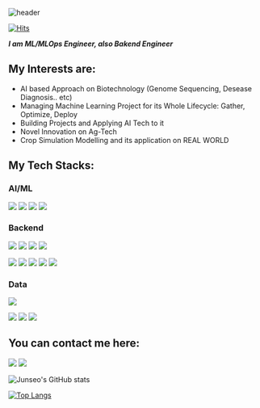 ![header](https://capsule-render.vercel.app/api?type=transparent&color=auto&height=300&section=header&text=Junseo%20Kang&fontSize=90&fontColor=d6ace6)


[![Hits](https://hits.seeyoufarm.com/api/count/incr/badge.svg?url=https%3A%2F%2Fgithub.com%2Finvalidid56&count_bg=%2379C83D&title_bg=%23555555&icon=tensorflow.svg&icon_color=%23E7E7E7&title=hits&edge_flat=false)](https://github.com/invalidid56)

***I am ML/MLOps Engineer, also Bakend Engineer***

## My Interests are:
* AI based Approach on Biotechnology (Genome Sequencing, Desease Diagnosis.. etc)
* Managing Machine Learning Project for its Whole Lifecycle: Gather, Optimize, Deploy
* Building Projects and Applying AI Tech to it
* Novel Innovation on Ag-Tech
* Crop Simulation Modelling and its application on REAL WORLD


## My Tech Stacks:
### AI/ML
<img src="https://img.shields.io/badge/Python-3776AB?style=flat-square&logo=Python&logoColor=white"/> <img src="https://img.shields.io/badge/Pytorch-EE4C2C?style=flat-square&logo=Pytorch&logoColor=white"/> <img src="https://img.shields.io/badge/Pytorch%20Lightning-792EE5?style=flat-square&logo=Pytorch Lightning&logoColor=white"/> <img src="https://img.shields.io/badge/Tensorflow-FF6F00?style=flat-square&logo=Tensorflow&logoColor=white"/>

### Backend

<img src="https://img.shields.io/badge/FastAPI-009688?style=flat-square&logo=FastAPI&logoColor=white"/> <img src="https://img.shields.io/badge/SQLite-003B57?style=flat-square&logo=SQLite&logoColor=white"/> <img src="https://img.shields.io/badge/MySQL-4479A1?style=flat-square&logo=MySQL&logoColor=white"/> <img src="https://img.shields.io/badge/PostgreSQL-4169E1?style=flat-square&logo=PostgreSQL&logoColor=white"/>

<img src="https://img.shields.io/badge/AWS-232F3E?style=flat-square&logo=AWS&logoColor=white"/> <img src="https://img.shields.io/badge/Amazon%20S3-569A31?style=flat-square&logo=Amazon S3&logoColor=white"/> <img src="https://img.shields.io/badge/Amazon%20RDS-527FFF?style=flat-square&logo=Amazon RDS&logoColor=white"/> <img src="https://img.shields.io/badge/Amazon%20EC2-FF9900?style=flat-square&logo=Amazon RDS&logoColor=white"/> <img src="https://img.shields.io/badge/Docker-2496ED?style=flat-square&logo=Docker&logoColor=white"/>


### Data
<img src="https://img.shields.io/badge/Streamlit-FF4B4B?style=flat-square&logo=Streamlit&logoColor=white"/>

<img src="https://img.shields.io/badge/Pandas-150458?style=flat-square&logo=Streamlit&logoColor=white"/> <img src="https://img.shields.io/badge/Julia-9558B2?style=flat-square&logo=Julia&logoColor=white"/> <img src="https://img.shields.io/badge/Selenium-43B02A?style=flat-square&logo=Selenium&logoColor=white"/>










## You can contact me here:



<a href="https://github.com/invalidid56"><img src="https://img.shields.io/badge/Github-Black?style=flat-square&logo=Github&logoColor=balck"/></a> 
<a href="https://www.instagram.com/junseokangofficial/"><img src="https://img.shields.io/badge/Instagram-3DDC84?style=flat-square&logo=Instagram&logoColor=white"/></a>


![Junseo's GitHub stats](https://github-readme-stats.vercel.app/api?username=invalidid56&show_icons=true&theme=radical)

[![Top Langs](https://github-readme-stats.vercel.app/api/top-langs/?username=invalidid56&layout=compact)](https://github.com/anuraghazra/github-readme-stats)


